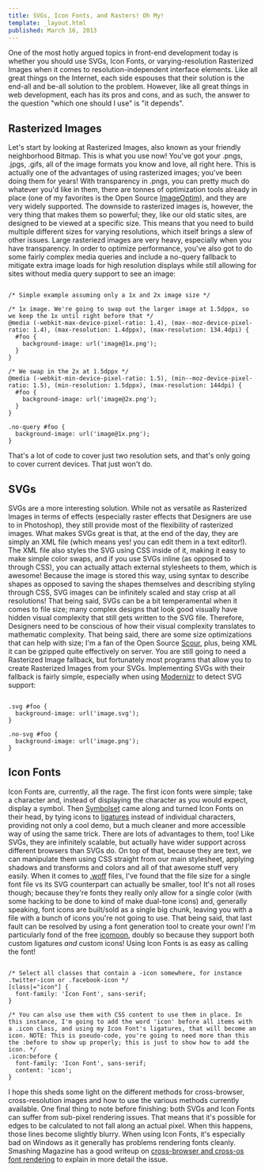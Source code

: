 ```yaml
---
title: SVGs, Icon Fonts, and Rasters! Oh My!
template: _layout.html
published: March 16, 2013
---
```

One of the most hotly argued topics in front-end development today is whether you should use SVGs, Icon Fonts, or varying-resolution Rasterized Images when it comes to resolution-independent interface elements. Like all great things on the Internet, each side espouses that their solution is the end-all and be-all solution to the problem. However, like all great things in web development, each has its pros and cons, and as such, the answer to the question "which one should I use" is "it depends".

## Rasterized Images

Let's start by looking at Rasterized Images, also known as your friendly neighborhood Bitmap. This is what you use now! You've got your .pngs, .jpgs, .gifs, all of the image formats you know and love, all right here. This is actually one of the advantages of using rasterized images; you've been doing them for years! With transparency in .pngs, you can pretty much do whatever you'd like in them, there are tonnes of optimization tools already in place (one of my favorites is the Open Source [ImageOptim](http://imageoptim.com/)), and they are very widely supported. The downside to rasterized images is, however, the very thing that makes them so powerful; they, like our old static sites, are designed to be viewed at a specific size. This means that you need to build multiple different sizes for varying resolutions, which itself brings a slew of other issues. Large rasteriezd images are very heavy, especially when you have transparency. In order to optimize performance, you've also got to do some fairly complex media queries and include a no-query fallback to mitigate extra image loads for high resolution displays while still allowing for sites without media query support to see an image:

<pre><code class="language-scss">
/* Simple example assuming only a 1x and 2x image size */

/* 1x image. We're going to swap out the larger image at 1.5dppx, so we keep the 1x until right before that */
@media (-webkit-max-device-pixel-ratio: 1.4), (max--moz-device-pixel-ratio: 1.4), (max-resolution: 1.4dppx), (max-resolution: 134.4dpi) {
  #foo {
    background-image: url('image@1x.png');
  }
}

/* We swap in the 2x at 1.5dppx */
@media (-webkit-min-device-pixel-ratio: 1.5), (min--moz-device-pixel-ratio: 1.5), (min-resolution: 1.5dppx), (max-resolution: 144dpi) {
  #foo {
    background-image: url('image@2x.png');
  }
}

.no-query #foo {
  background-image: url('image@1x.png');
}
</code></pre>

That's a lot of code to cover just two resolution sets, and that's only going to cover current devices. That just won't do.

## SVGs

SVGs are a more interesting solution. While not as versatile as Rasterized Images in terms of effects (especially raster effects that Designers are use to in Photoshop), they still provide most of the flexibility of rasterized images. What makes SVGs great is that, at the end of the day, they are simply an XML file (which means yes! you can edit them in a text editor!). The XML file also styles the SVG using CSS inside of it, making it easy to make simple color swaps, and if you use SVGs inline (as opposed to through CSS), you can actually attach external stylesheets to them, which is awesome! Because the image is stored this way, using syntax to describe shapes as opposed to saving the shapes themselves and describing styling through CSS, SVG images can be infinitely scaled and stay crisp at all resolutions! That being said, SVGs can be a bit temperamental when it comes to file size; many complex designs that look good visually have hidden visual complexity that still gets written to the SVG file. Therefore, Designers need to be conscious of how their visual complexity translates to mathematic complexity. That being said, there are some size optimizations that can help with size; I'm a fan of the Open Source [Scour](http://www.codedread.com/scour/), plus, being XML it can be gzipped quite effectively on server. You are still going to need a Rasterized Image fallback, but fortunately most programs that allow you to create Rasterized Images from your SVGs. Implementing SVGs with their fallback is fairly simple, especially when using [Modernizr](http://modernizr.com/) to detect SVG support:

<pre><code class="language-scss">
.svg #foo {
  background-image: url('image.svg');
}

.no-svg #foo {
  background-image: url('image.png');
}
</code></pre>

## Icon Fonts

Icon Fonts are, currently, all the rage. The first icon fonts were simple; take a character and, instead of displaying the character as you would expect, display a symbol. Then [Symbolset](http://symbolset.com/) came along and turned Icon Fonts on their head, by tying icons to [ligatures](http://en.wikipedia.org/wiki/Typographic_ligature) instead of individual characters, providing not only a cool demo, but a much cleaner and more accessible way of using the same trick. There are lots of advantages to them, too! Like SVGs, they are infinitely scalable, but actually have wider support across different browsers than SVGs do. On top of that, because they are text, we can manipulate them using CSS straight from our main stylesheet, applying shadows and transforms and colors and all of that awesome stuff very easily. When it comes to [.woff](https://en.wikipedia.org/wiki/Web_Open_Font_Format) files, I've found that the file size for a single font file vs its SVG counterpart can actually be smaller, too! It's not all roses though; because they're fonts they really only allow for a single color (with some hacking to be done to kind of make dual-tone icons) and, generally speaking, font icons are built/sold as a single big chunk, leaving you with a file with a bunch of icons you're not going to use. That being said, that last fault can be resolved by using a font generation tool to create your own! I'm particularly fond of the free [icomoon](http://icomoon.io/), doubly so because they support both custom ligatures *and* custom icons! Using Icon Fonts is as easy as calling the font!

<pre><code class="language-scss">
/* Select all classes that contain a -icon somewhere, for instance .twitter-icon or .facebook-icon */
[class|="icon"] {
  font-family: 'Icon Font', sans-serif;
}

/* You can also use them with CSS content to use them in place. In this instance, I'm going to add the word 'icon' before all items with a .icon class, and using my Icon Font's ligatures, that will become an icon. NOTE: This is pseudo-code, you're going to need more than this the :before to show up properly; this is just to show how to add the icon. */
.icon:before {
  font-family: 'Icon Font', sans-serif;
  content: 'icon';    
}
</code></pre>

I hope this sheds some light on the different methods for cross-browser, cross-resolution images and how to use the various methods currently available. One final thing to note before finishing: both SVGs and Icon Fonts can suffer from sub-pixel rendering issues. That means that it's possible for edges to be calculated to not fall along an actual pixel. When this happens, those lines become slightly blurry. When using Icon Fonts, it's especially bad on Windows as it generally has problems rendering fonts cleanly. Smashing Magazine has a good writeup on [cross-browser and cross-os font rendering](http://www.smashingmagazine.com/2012/04/24/a-closer-look-at-font-rendering/) to explain in more detail the issue.
